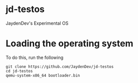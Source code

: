 # jd-testos
JaydenDev's Experimental OS
# Loading the operating system
To do this, run the following
```code bash
git clone https://github.com/JaydenDev/jd-testos
cd jd-testos
qemu-system-x86_64 bootloader.bin
```
